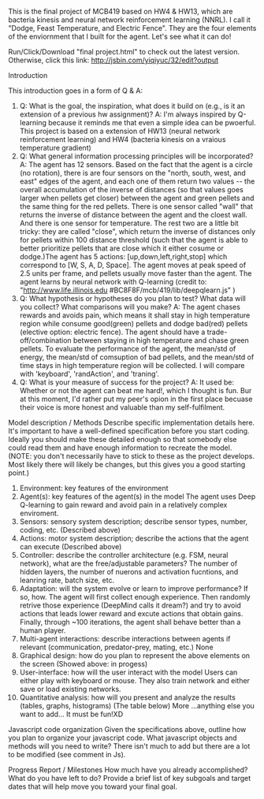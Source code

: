 This is the final project of MCB419 based on HW4 & HW13, which are bacteria kinesis and neural network reinforcement learning (NNRL). I call it "Dodge, Feast Temperature, and Electric Fence". They are the four elements of the enviornment that I built for the agent. Let's see what it can do!

Run/Click/Download "final project.html" to check out the latest version. Otherwise, click this link: http://jsbin.com/yiqiyuc/32/edit?output

Introduction

This introduction goes in a form of Q & A: 
1) Q: What is the goal, the inspiration, what does it build on (e.g., is it an extension of a previous hw assignment)? 
A: I'm always inspired by Q-learning because it reminds me that even a simple idea can be pwoerful. This project is based on a extension of HW13 (neural network reinforcement learning) and HW4 (bacteria kinesis on a vraious temperature gradient) 
2) Q: What general information processing principles will be incorporated? 
A: The agent has 12 sensors. Based on the fact that the agent is a circle (no rotation), there is are four sensors on the "north, south, west, and east" edges of the agent, and each one of them return two values -- the overall accumulation of the inverse of distances (so that values goes larger when pellets get closer) between the agent and green pellets and the same thing for the red pellets. There is one sensor called "wall" that returns the inverse of distance between the agent and the cloest wall. And there is one sensor for temperature. The rest two are a little bit tricky: they are called "close", which return the inverse of distances only for pellets within 100 distance threshold (such that the agent is able to better prioritize pellets that are close which it either cosume or dodge.)The agent has 5 actions: [up,down,left,right,stop] which correspond to [W, S, A, D, Space]. The agent moves at peak speed of 2.5 units per frame, and pellets usually move faster than the agent. The agent learns by neural network with Q-learning (credit to: "http://www.life.illinois.edu #BC8F8F/mcb/419/lib/deepqlearn.js" ) 
3) Q: What hypothesis or hypotheses do you plan to test? What data will you collect? What comparisons will you make? 
A: The agent chases rewards and avoids pain, which means it shall stay in high temperature region while consume good(green) pellets and dodge bad(red) pellets (elective option: electric fence). The agent should have a trade-off/combination between staying in high temperature and chase green pellets. To evaluate the performance of the agent, the mean/std of energy, the mean/std of comsuption of bad pellets, and the mean/std of time stays in high temperature region will be collected. I will compare with 'keyboard', 'randAction', and 'traning'. 
4) Q: What is your measure of success for the project? 
A: It used be: Whether or not the agent can beat me hard!, which I thought is fun. Bur at this moment, I'd rather put my peer's opion in the first place becuase their voice is more honest and valuable than my self-fulfilment.

Model description / Methods
Describe specific implementation details here. It's important to have a well-defined specification before you start coding. Ideally you should make these detailed enough so that somebody else could read them and have enough information to recreate the model. (NOTE: you don't necessarily have to stick to these as the project develops. Most likely there will likely be changes, but this gives you a good starting point.)

1. Environment: key features of the environment
2. Agent(s): key features of the agent(s) in the model The agent uses Deep Q-learning to gain reward and avoid pain in a relatively complex enviroment.
3. Sensors: sensory system description; describe sensor types, number, coding, etc. (Described above)
4. Actions: motor system description; describe the actions that the agent can execute (Described above)
5. Controller: describe the controller architecture (e.g. FSM, neural network), what are the free/adjustable parameters? The number of hidden layers, the number of nuerons and activation fucntions, and leanring rate, batch size, etc.
6. Adaptation: will the system evolve or learn to improve performance? If so, how. The agent will first collect enough experience. Then randomly retrive those experience (DeepMind calls it dream?) and try to avoid actions that leads lower reward and excute actions that obtain gains. Finally, through ~100 iterations, the agent shall behave better than a human player.
7. Multi-agent interactions: describe interactions between agents if relevant (communication, predator-prey, mating, etc.) None
8. Graphical design: how do you plan to represent the above elements on the screen (Showed above: in progess)
9. User-interface: how will the user interact with the model Users can either play with keyboard or mouse. They also train network and either save or load existing networks.
10. Quantitative analysis: how will you present and analyze the results (tables, graphs, histograms) (The table below)
More ...anything else you want to add... It must be fun!XD

Javascript code organization
Given the specifications above, outline how you plan to organize your javascript code. What javascript objects and methods will you need to write? There isn't much to add but there are a lot to be modified (see comment in Js).

Progress Report / Milestones
How much have you already accomplished? What do you have left to do? Provide a brief list of key subgoals and target dates that will help move you toward your final goal.
